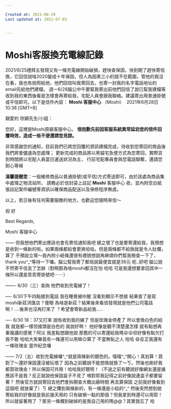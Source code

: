 ```yaml
---

Created at: 2021-06-29
Last updated at: 2021-07-03


---
```


# Moshi客服換充電線記錄


2021/6/25禮拜五發現又有一條充電線開始破損，趕快查保固，快到期了趕快寄信換，它回信說啥2020變成十年保固，但人為因素三小的就不在範圍，管他的我沒在看，我也有拍照給他，他們回信叫我寄回去，也寄一封我的名字電話地址的email先給他們建檔。
週一6/28腦公中午要幫我寄出前他們回信了說已幫我建檔等收到我的東西後看是怎樣會再寄給我，宅配人員會跟我聯絡。建議寄出用普通掛號或平信即可。以下是信件內容：
**Moshi 客服中心** （Moshi） 
2021年6月28日10:38 \[GMT+8\] 

親愛的 欣穎先生/小姐：

您好，這裡是Moshi原廠客服中心。
**很抱歉先前因客服系統異常延宕您的信件回覆時效，造成一些不便還請您見諒。**

非常感謝您的通知，目前我們已將您回覆的資訊建檔完成，待收到您寄回的商品後我們將會儘速為您處理；
更新完成的商品將以黑貓宅急便方式為您寄回，實際貨到時間將以宅配人員當日運送狀況為主，
行前宅配專員會與您電話聯繫，還請您耐心等候

**溫馨提醒您**：一般維修商品以普通掛號(或平信)方式寄送即可，由於該處為商品集中處理之物流站所，
請務必於信封袋上註記 **Moshi** 客服中心 收，並內附空白紙張註記案件編號等資訊以確保商品配送以及保修程序無虞。

以上，若日後有任何需要服務的地方，也歡迎您隨時來信～

祝 好

Best Regards,

Moshi 客服中心

——
但我想他們寄出應該也會先寄信通知我吧 總之壞了也是要寄還給我，我預想是收到一條新的啦。如果兩條都給會更爽哈哈。但是兩條都不給換就是令人肚爛，算了 不預設立場～我內附小紙條還很有禮貌想說再麻煩你們幫我檢查一下了，thank you^\_^等待一下囉。腦公幫我寄了郵局說最便宜就是36元 呃..好吧 腦公說不然寄平信丟了怎辦（對啊那為啥moshi都沒在怕 哈哈 可是我還想要拿回其中一條所以還是乖乖寄掛號吧⋯⋯）

——-
6/30（三）查詢 他們收到充電線了！

—-
6/30下午四點接到電話 我在睡覺被吵醒 沒看到顯示不想接 結果查了是寫moshi新莊洪匯店？傻眼 為啥是新莊？結果後來看信發現就是他們公司電話啊！....後來也沒再打來了 ？希望會寄新品給我.....

—-
6/30 18：37又打來
說有收到我的線了 但是玫瑰金停產了 所以會換白色的給我 就是都一樣但接頭是白色的 我說好啊！ 他好像是聽不清楚還怎樣 就有點想再重複講的感覺？阿災 我差點想跟他說 那舊的可以寄還給我嗎😝😝但好像有點欠打 我不敢 哈哈大笑畢竟有一條還可以用嘛😌算了 不當無恥之人 哈哈 😄反正我還有一條玫瑰金 當作紀念囉

——
7/2（五）收到充電線囉^\_^就是兩條新的銀色的。嘻嘻^\_^開心！真划算！買對了～還好保固還沒被玩壞了 因為之前聽說不能想換就換了～ㄎ。然後也剛好我都買玫瑰金！所以保固可共用！哈哈我好聰明！（不過之前有聽說好像網友還是誰 應該不是我？反正就說他保固盒子不見了 咦對耶我記得之前好像說連盒子都要留著？ 然後官方就說寄回去他們會拆開查大概出廠時間 再去算保固 之前我好像看到這個吧 就放棄了）ㄎ 總之賺到兩條新的，有一條還是小姑的^\_^
然後突然想到她寄給我的好像就是我前幾天用的 只有破損一點的那個？但我拿到時還可以用耶！所以就留著用了 ？那另一條爛到破掉的是我自己用的嗎@@？其實我忘了 哈

